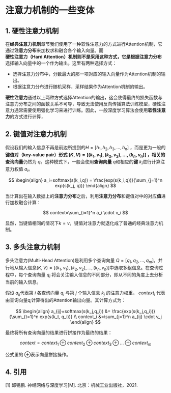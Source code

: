 # 注意力机制的一些变体

## 1. 硬性注意力机制

在**经典注意力机制**章节我们使用了一种软性注意力的方式进行Attention机制，它通过**注意力分布**来加权求和融合各个输入向量。而**硬性注意力（Hard Attention）**机制则不是采用这种方式，它是根据**注意力分布**选择输入向量中的一个作为输出。这里有两种选择方式：

- 选择注意力分布中，分数最大的那一项对应的输入向量作为Attention机制的输出。
- 根据注意力分布进行随机采样，采样结果作为Attention机制的输出。

**硬性注意力**通过以上两种方式选择Attention的输出，这会使得最终的损失函数与注意力分布之间的函数关系不可导，导致无法使用反向传播算法训练模型，硬性注意力通常需要使用强化学习来进行训练。因此，一般深度学习算法会使用**软性注意力**的方式进行计算，

## 2. 键值对注意力机制

假设我们的输入信息不再是前边所提到的$H=[h_1,h_2,h_3,...,h_n]$ ，而是更为一般的**键值对（key-value pair）**形式 $(K,V)=[(k_1,v_1),(k_2,v_2),...,(k_n,v_n)]$ ，相关的**查询向量**仍然为 $q$。这种模式下，一般会使用**查询向量** $q$和相应的**键** $k_i$进行计算注意力权值 $a_i$。

$$
\begin{align} a_i=softmax(s(k_i,q)) = \frac{exp(s(k_i,q))}{\sum_{j=1}^n exp(s(k_j, q))} \end{align}
$$


当计算出在输入数据上的**注意力分布**之后，利用**注意力分布**和键值对中的对应**值**进行加权融合计算：

$$
context=\sum_{i=1}^n a_i \cdot v_i
$$

显然，当键值相同的情况下$k=v$，键值对注意力就退化成了普通的经典注意力机制。

## 3. 多头注意力机制

多头注意力(Multi-Head Attention)是利用多个查询向量 $Q=[q_1,q_2,...,q_m]$，并行地从输入信息$(K,V)=[(k_1,v_1),(k_2,v_2),...,(k_n,v_n)]$中选取多组信息。在查询过程中，每个查询向量 $q_i$ 将会关注输入信息的不同部分，即从不同的角度上去分析当前的输入信息。

假设 $a_{ij}$代表第 $i$ 各查询向量 $q_i$ 与第 $j$ 个输入信息 $k_j$ 的注意力权重， $context_i$ 代表由查询向量$q_i$计算得出的Attention输出向量。其计算方式为：

$$
\begin{align}
a_{ij}=softmax(s(k_j,q_i)) &= \frac{exp(s(k_j,q_i))}{\sum_{t=1}^n exp(s(k_t, q_i))} \\
context_i &=\sum_{j=1}^n a_{ij} \cdot v_j  
\end{align}
$$

最终将所有查询向量的结果进行拼接作为最终的结果：

$$
context=context_1 \oplus context_2 \oplus context_3 \oplus...\oplus context_m
$$

公式里的 $\oplus$表示向量拼接操作。

## 4. 引用
[1] 邱锡鹏. 神经网络与深度学习[M]. 北京：机械工业出版社，2021.
